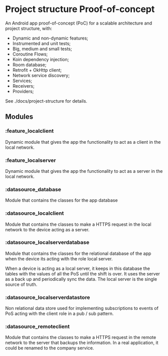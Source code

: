 # Project structure Proof-of-concept

An Android app proof-of-concept (PoC) for a scalable architecture and project structure, with:

- Dynamic and non-dynamic features;
- Instrumented and unit tests;
- Big, medium and small tests;
- Coroutine Flows;
- Koin dependency injection;
- Room database;
- Retrofit + OkHttp client;
- Network service discovery;
- Services;
- Receivers;
- Providers;

See ./docs/project-structure for details.

## Modules

### :feature_localclient

Dynamic module that gives the app the functionality to act as a client in the local network.

### :feature_localserver

Dynamic module that gives the app the functionality to act as a server in the local network.

### :datasource_database

Module that contains the classes for the app database

### :datasource_localclient

Module that contains the classes to make a HTTPS request in the local network to the device acting as a server. 

### :datasource_localserverdatabase

Module that contains the classes for the relational database of the app when the device its acting with the role local server.

When a device is acting as a local server, it keeps in this database the tables with the values of all the PoS until the shift is over. It uses the server as a back up and periodically sync the data. The local server is the single source of truth.

### :datasource_localserverdatastore

Non relational data store used for implementing subscriptions to events of PoS acting with the client role in a pub / sub pattern.

### :datasource_remoteclient

Module that contains the classes to make a HTTPS request in the remote network to the server that backups the information. In a real application, it could be renamed to the company service.

